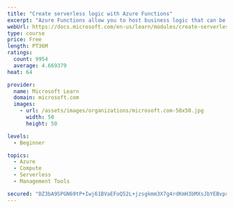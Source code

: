 ```yaml
---
title: "Create serverless logic with Azure Functions"
excerpt: "Azure Functions allow you to host business logic that can be executed without managing or provisioning server infrastructure"
webUrl: https://docs.microsoft.com/en-us/learn/modules/create-serverless-logic-with-azure-functions/
type: course
price: Free
length: PT36M
ratings:
  count: 9954
  average: 4.669379
heat: 64

provider:
  name: Microsoft Learn
  domain: microsoft.com
  images:
    - url: /assets/images/organizations/microsoft.com-50x50.jpg
      width: 50
      height: 50

levels:
  - Beginner

topics:
  - Azure
  - Compute
  - Serverless
  - Management Tools

secured: "DZ3bA9SPGN69tP+Iwj61BVaEFoQ52L+jzsgkmm3X7g4rdKmH3bMXsJbYEBvpsPEVULIoc8AuRtQIx0ZtkQ7fppmIUd+9bg/z64qPt33jInviTgGPv75A85QWCCEqKTYi//m1NZcBkNDNhb4LEK3m4xNs97NP5+ejpkmL5RPEQGAR7TfNzp6z63FB45eDLmSFvmvdhJWr/JWcaO/IV2bq9lebFPy2IqGV8EvXcpLu4UR7P5moq1s+/feq24Ja2CG9k9nGpIcXShFZ5bzZjQMQ0qxLcUuUukR5A5xQe+aOoyt+VAEu6GU59GbTX1zStB/egOkzwbJ2QNPXLuL6S6X6aMFWXwuw4OXjE3N7e6xj3y8nQOiVHDkUcD39rXRaUUX5nz6ofXc8Q7dVEN+Wb9DFNyZR5ekuxhACcdu8UsCyDdw=;CqtAEtd94/fMvYSRNGH0Uw=="
---
```


